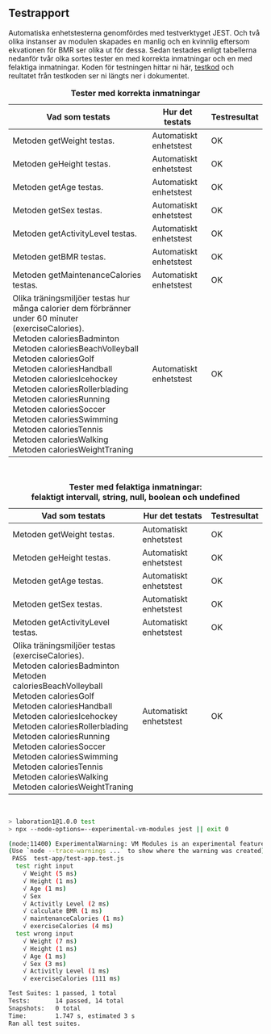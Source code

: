 ## Testrapport
Automatiska enhetstesterna genomfördes med testverktyget JEST.
Och två olika instanser av modulen skapades en manlig och en kvinnlig eftersom ekvationen för BMR ser olika ut för dessa. Sedan testades enligt tabellerna nedanför tvår olka sortes tester en med korrekta inmatningar och en med felaktiga inmatningar. Koden för testningen hittar ni här, [testkod](https://github.com/dc222bz/1DV610-Laboration1/blob/main/test-app/test-app.test.js) och reultatet från testkoden ser ni längts ner i dokumentet.
<table>
<caption><b>Tester med korrekta inmatningar</b></caption>
<thead><tr><th>Vad som testats</th><th>Hur det testats</th><th>Testresultat</th></tr></thead>
<tbody>
<tr><td>Metoden getWeight testas.</td><td>Automatiskt enhetstest</td><td>OK</td></tr>

<tr><td>Metoden geHeight testas.</td><td>Automatiskt enhetstest</td><td>OK</td></tr>

<tr><td>Metoden getAge testas.</td><td>Automatiskt enhetstest</td><td>OK</td></tr>

<tr><td>Metoden getSex testas.</td><td>Automatiskt enhetstest</td><td>OK</td></tr>

<tr><td>Metoden getActivityLevel testas.</td><td>Automatiskt enhetstest</td><td>OK</td></tr>

<tr><td>Metoden getBMR testas.</td><td>Automatiskt enhetstest</td><td>OK</td></tr>

<tr><td>Metoden getMaintenanceCalories testas.</td><td>Automatiskt enhetstest</td><td>OK</td></tr>

<tr><td>Olika träningsmiljöer testas hur många calorier dem förbränner under 60 minuter (exerciseCalories).<br>
Metoden caloriesBadminton<br>
Metoden caloriesBeachVolleyball<br>
Metoden caloriesGolf<br>
Metoden caloriesHandball<br>
Metoden caloriesIcehockey<br>
Metoden caloriesRollerblading<br>
Metoden caloriesRunning<br>
Metoden caloriesSoccer<br>    
Metoden caloriesSwimming<br>
Metoden caloriesTennis<br>
Metoden caloriesWalking<br>
Metoden caloriesWeightTraning<br>
</td><td>Automatiskt enhetstest</td><td>OK</td></tr>
</tbody>
</table>
<br>

<table>
<caption><b>Tester med felaktiga inmatningar: <br>felaktigt intervall, string, null, boolean och undefined</b></caption>
<thead><tr><th>Vad som testats</th><th>Hur det testats</th><th>Testresultat</th></tr></thead>
<tbody>
<tr><td>Metoden getWeight testas.</td><td>Automatiskt enhetstest</td><td>OK</td></tr>

<tr><td>Metoden geHeight testas.</td><td>Automatiskt enhetstest</td><td>OK</td></tr>

<tr><td>Metoden getAge testas.</td><td>Automatiskt enhetstest</td><td>OK</td></tr>

<tr><td>Metoden getSex testas.</td><td>Automatiskt enhetstest</td><td>OK</td></tr>

<tr><td>Metoden getActivityLevel testas.</td><td>Automatiskt enhetstest</td><td>OK</td></tr>

<tr><td>Olika träningsmiljöer testas (exerciseCalories).<br>
Metoden caloriesBadminton<br>
Metoden caloriesBeachVolleyball<br>
Metoden caloriesGolf<br>
Metoden caloriesHandball<br>
Metoden caloriesIcehockey<br>
Metoden caloriesRollerblading<br>
Metoden caloriesRunning<br>
Metoden caloriesSoccer<br>    
Metoden caloriesSwimming<br>
Metoden caloriesTennis<br>
Metoden caloriesWalking<br>
Metoden caloriesWeightTraning<br>
</td><td>Automatiskt enhetstest</td><td>OK</td></tr>
</tbody>
</table>
<br>

```bash
> laboration1@1.0.0 test
> npx --node-options=--experimental-vm-modules jest || exit 0

(node:11400) ExperimentalWarning: VM Modules is an experimental feature. This feature could change at any time
(Use `node --trace-warnings ...` to show where the warning was created)
 PASS  test-app/test-app.test.js
  test right input
    √ Weight (5 ms)
    √ Height (1 ms)
    √ Age (1 ms)
    √ Sex
    √ Activitly Level (2 ms)
    √ calculate BMR (1 ms)
    √ maintenanceCalories (1 ms)
    √ exerciseCalories (4 ms)
  test wrong input
    √ Weight (7 ms)
    √ Height (1 ms)
    √ Age (1 ms)
    √ Sex (3 ms)
    √ Activitly Level (1 ms)
    √ exerciseCalories (111 ms)

Test Suites: 1 passed, 1 total
Tests:       14 passed, 14 total
Snapshots:   0 total
Time:        1.747 s, estimated 3 s
Ran all test suites.
```